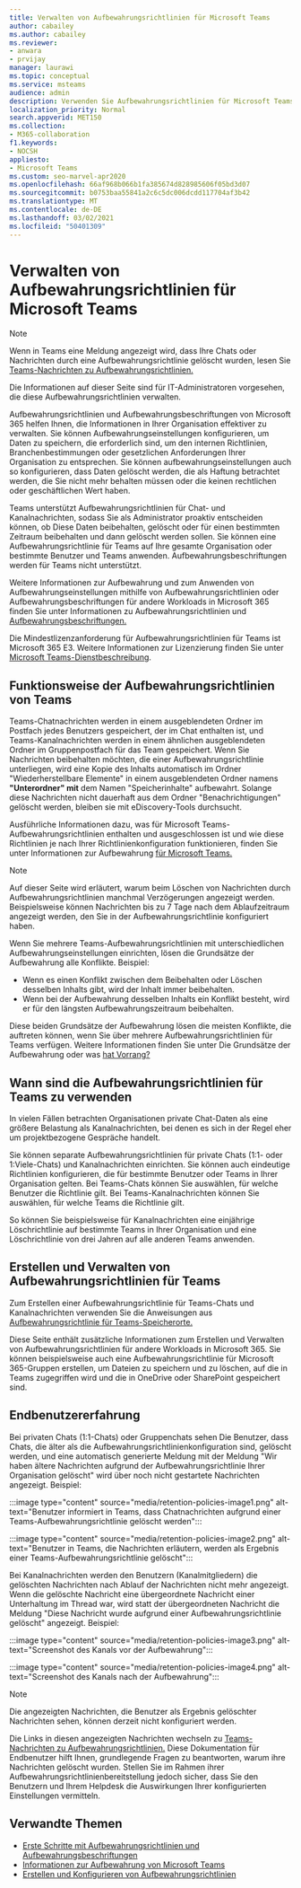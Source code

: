 ```yaml
---
title: Verwalten von Aufbewahrungsrichtlinien für Microsoft Teams
author: cabailey
ms.author: cabailey
ms.reviewer:
- anwara
- prvijay
manager: laurawi
ms.topic: conceptual
ms.service: msteams
audience: admin
description: Verwenden Sie Aufbewahrungsrichtlinien für Microsoft Teams, um Nachrichten zu behalten, die erforderlich sind, um interne Richtlinien, Branchenbestimmungen oder gesetzliche Anforderungen zu erfüllen, und um Nachrichten zu löschen, die als Haftung gelten oder keinen juristischen Geschäftlichen Wert haben.
localization_priority: Normal
search.appverid: MET150
ms.collection:
- M365-collaboration
f1.keywords:
- NOCSH
appliesto:
- Microsoft Teams
ms.custom: seo-marvel-apr2020
ms.openlocfilehash: 66af968b066b1fa385674d828985606f05bd3d07
ms.sourcegitcommit: b0753baa55841a2c6c5dc006dcdd117704af3b42
ms.translationtype: MT
ms.contentlocale: de-DE
ms.lasthandoff: 03/02/2021
ms.locfileid: "50401309"
---
```

# <a name="manage-retention-policies-for-microsoft-teams"></a>Verwalten von Aufbewahrungsrichtlinien für Microsoft Teams

> [!NOTE]
> Wenn in Teams eine Meldung angezeigt wird, dass Ihre Chats oder Nachrichten durch eine Aufbewahrungsrichtlinie gelöscht wurden, lesen Sie [Teams-Nachrichten zu Aufbewahrungsrichtlinien.](https://support.microsoft.com/office/teams-messages-about-retention-policies-c151fa2f-1558-4cf9-8e51-854e925b483b)
> 
> Die Informationen auf dieser Seite sind für IT-Administratoren vorgesehen, die diese Aufbewahrungsrichtlinien verwalten.

Aufbewahrungsrichtlinien und Aufbewahrungsbeschriftungen von Microsoft 365 helfen Ihnen, die Informationen in Ihrer Organisation effektiver zu verwalten. Sie können Aufbewahrungseinstellungen konfigurieren, um Daten zu speichern, die erforderlich sind, um den internen Richtlinien, Branchenbestimmungen oder gesetzlichen Anforderungen Ihrer Organisation zu entsprechen. Sie können aufbewahrungseinstellungen auch so konfigurieren, dass Daten gelöscht werden, die als Haftung betrachtet werden, die Sie nicht mehr behalten müssen oder die keinen rechtlichen oder geschäftlichen Wert haben.

Teams unterstützt Aufbewahrungsrichtlinien für Chat- und Kanalnachrichten, sodass Sie als Administrator proaktiv entscheiden können, ob Diese Daten beibehalten, gelöscht oder für einen bestimmten Zeitraum beibehalten und dann gelöscht werden sollen. Sie können eine Aufbewahrungsrichtlinie für Teams auf Ihre gesamte Organisation oder bestimmte Benutzer und Teams anwenden. Aufbewahrungsbeschriftungen werden für Teams nicht unterstützt.

Weitere Informationen zur Aufbewahrung und zum Anwenden von Aufbewahrungseinstellungen mithilfe von Aufbewahrungsrichtlinien oder Aufbewahrungsbeschriftungen für andere Workloads in Microsoft 365 finden Sie unter Informationen zu Aufbewahrungsrichtlinien und [Aufbewahrungsbeschriftungen.](https://docs.microsoft.com/microsoft-365/compliance/retention)

Die Mindestlizenzanforderung für Aufbewahrungsrichtlinien für Teams ist Microsoft 365 E3. Weitere Informationen zur Lizenzierung finden Sie unter [Microsoft Teams-Dienstbeschreibung](https://docs.microsoft.com/office365/servicedescriptions/teams-service-description).

## <a name="how-teams-retention-policies-work"></a>Funktionsweise der Aufbewahrungsrichtlinien von Teams

Teams-Chatnachrichten werden in einem ausgeblendeten Ordner im Postfach jedes Benutzers gespeichert, der im Chat enthalten ist, und Teams-Kanalnachrichten werden in einem ähnlichen ausgeblendeten Ordner im Gruppenpostfach für das Team gespeichert. Wenn Sie Nachrichten beibehalten möchten, die einer Aufbewahrungsrichtlinie unterliegen, wird eine Kopie des Inhalts automatisch im  Ordner "Wiederherstellbare Elemente" in einem ausgeblendeten Ordner namens **"Unterordner" mit** dem Namen "Speicherinhalte" aufbewahrt. Solange diese Nachrichten nicht dauerhaft aus dem Ordner "Benachrichtigungen" gelöscht werden, bleiben sie mit eDiscovery-Tools durchsucht.

Ausführliche Informationen dazu, was für Microsoft Teams-Aufbewahrungsrichtlinien enthalten und ausgeschlossen ist und wie diese Richtlinien je nach Ihrer Richtlinienkonfiguration funktionieren, finden Sie unter Informationen zur Aufbewahrung [für Microsoft Teams.](https://docs.microsoft.com/microsoft-365/compliance/retention-policies-teams)

> [!NOTE]
> Auf dieser Seite wird erläutert, warum beim Löschen von Nachrichten durch Aufbewahrungsrichtlinien manchmal Verzögerungen angezeigt werden. Beispielsweise können Nachrichten bis zu 7 Tage nach dem Ablaufzeitraum angezeigt werden, den Sie in der Aufbewahrungsrichtlinie konfiguriert haben.

Wenn Sie mehrere Teams-Aufbewahrungsrichtlinien mit unterschiedlichen Aufbewahrungseinstellungen einrichten, lösen die Grundsätze der Aufbewahrung alle Konflikte. Beispiel:
- Wenn es einen Konflikt zwischen dem Beibehalten oder Löschen desselben Inhalts gibt, wird der Inhalt immer beibehalten.
- Wenn bei der Aufbewahrung desselben Inhalts ein Konflikt besteht, wird er für den längsten Aufbewahrungszeitraum beibehalten.

Diese beiden Grundsätze der Aufbewahrung lösen die meisten Konflikte, die auftreten können, wenn Sie über mehrere Aufbewahrungsrichtlinien für Teams verfügen. Weitere Informationen finden Sie unter Die Grundsätze der Aufbewahrung oder was [hat Vorrang?](https://docs.microsoft.com/microsoft-365/compliance/retention#the-principles-of-retention-or-what-takes-precedence)

## <a name="when-to-use-retention-policies-for-teams"></a>Wann sind die Aufbewahrungsrichtlinien für Teams zu verwenden

In vielen Fällen betrachten Organisationen private Chat-Daten als eine größere Belastung als Kanalnachrichten, bei denen es sich in der Regel eher um projektbezogene Gespräche handelt.

Sie können separate Aufbewahrungsrichtlinien für private Chats (1:1- oder 1:Viele-Chats) und Kanalnachrichten einrichten. Sie können auch eindeutige Richtlinien konfigurieren, die für bestimmte Benutzer oder Teams in Ihrer Organisation gelten. Bei Teams-Chats können Sie auswählen, für welche Benutzer die Richtlinie gilt. Bei Teams-Kanalnachrichten können Sie auswählen, für welche Teams die Richtlinie gilt.

So können Sie beispielsweise für Kanalnachrichten eine einjährige Löschrichtlinie auf bestimmte Teams in Ihrer Organisation und eine Löschrichtlinie von drei Jahren auf alle anderen Teams anwenden.

## <a name="create-and-manage-retention-policies-for-teams"></a>Erstellen und Verwalten von Aufbewahrungsrichtlinien für Teams

Zum Erstellen einer Aufbewahrungsrichtlinie für Teams-Chats und Kanalnachrichten verwenden Sie die Anweisungen aus [Aufbewahrungsrichtlinie für Teams-Speicherorte.](https://docs.microsoft.com/microsoft-365/compliance/create-retention-policies#retention-policy-for-teams-locations)

Diese Seite enthält zusätzliche Informationen zum Erstellen und Verwalten von Aufbewahrungsrichtlinien für andere Workloads in Microsoft 365. Sie können beispielsweise auch eine Aufbewahrungsrichtlinie für Microsoft 365-Gruppen erstellen, um Dateien zu speichern und zu löschen, auf die in Teams zugegriffen wird und die in OneDrive oder SharePoint gespeichert sind.  

## <a name="end-user-experience"></a>Endbenutzererfahrung

Bei privaten Chats (1:1-Chats) oder Gruppenchats sehen Die Benutzer, dass Chats, die älter als die Aufbewahrungsrichtlinienkonfiguration sind, gelöscht werden, und eine automatisch generierte Meldung mit der Meldung "Wir haben ältere Nachrichten aufgrund der Aufbewahrungsrichtlinie Ihrer Organisation gelöscht" wird über noch nicht gestartete Nachrichten angezeigt. Beispiel:

:::image type="content" source="media/retention-policies-image1.png" alt-text="Benutzer informiert in Teams, dass Chatnachrichten aufgrund einer Teams-Aufbewahrungsrichtlinie gelöscht werden":::


:::image type="content" source="media/retention-policies-image2.png" alt-text="Benutzer in Teams, die Nachrichten erläutern, werden als Ergebnis einer Teams-Aufbewahrungsrichtlinie gelöscht":::

Bei Kanalnachrichten werden den Benutzern (Kanalmitgliedern) die gelöschten Nachrichten nach Ablauf der Nachrichten nicht mehr angezeigt. Wenn die gelöschte Nachricht eine übergeordnete Nachricht einer Unterhaltung im Thread war, wird statt der übergeordneten Nachricht die Meldung "Diese Nachricht wurde aufgrund einer Aufbewahrungsrichtlinie gelöscht" angezeigt. Beispiel:

:::image type="content" source="media/retention-policies-image3.png" alt-text="Screenshot des Kanals vor der Aufbewahrung":::

:::image type="content" source="media/retention-policies-image4.png" alt-text="Screenshot des Kanals nach der Aufbewahrung":::

> [!NOTE]
> Die angezeigten Nachrichten, die Benutzer als Ergebnis gelöschter Nachrichten sehen, können derzeit nicht konfiguriert werden.

Die Links in diesen angezeigten Nachrichten wechseln zu [Teams-Nachrichten zu Aufbewahrungsrichtlinien.](https://support.microsoft.com/en-us/office/teams-messages-about-retention-policies-c151fa2f-1558-4cf9-8e51-854e925b483b) Diese Dokumentation für Endbenutzer hilft Ihnen, grundlegende Fragen zu beantworten, warum ihre Nachrichten gelöscht wurden. Stellen Sie im Rahmen ihrer Aufbewahrungsrichtlinienbereitstellung jedoch sicher, dass Sie den Benutzern und Ihrem Helpdesk die Auswirkungen Ihrer konfigurierten Einstellungen vermitteln.

## <a name="related-topics"></a>Verwandte Themen

- [Erste Schritte mit Aufbewahrungsrichtlinien und Aufbewahrungsbeschriftungen](https://docs.microsoft.com/microsoft-365/compliance/get-started-with-retention)
- [Informationen zur Aufbewahrung von Microsoft Teams](https://docs.microsoft.com/microsoft-365/compliance/retention-policies-teams)
- [Erstellen und Konfigurieren von Aufbewahrungsrichtlinien](https://docs.microsoft.com/microsoft-365/compliance/create-retention-policies)